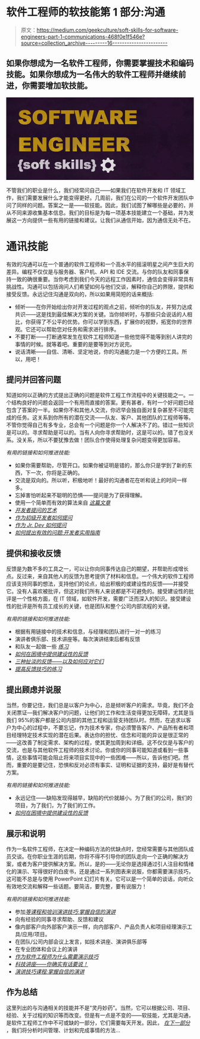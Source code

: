 # 软件工程师的软技能第 1 部分:沟通

> 原文：<https://medium.com/geekculture/soft-skills-for-software-engineers-part-1-communications-468f0e1f546e?source=collection_archive---------16----------------------->

## 如果你想成为一名软件工程师，你需要掌握技术和编码技能。如果你想成为一名伟大的软件工程师并继续前进，你需要增加软技能。

![](img/2717a649e79e5628f85f802180c764de.png)

不管我们的职业是什么，我们经常问自己——如果我们在软件开发和 IT 领域工作，我们需要发展什么才能变得更好。几周前，我们在公司的一个软件开发团队中问了同样的问题。答案之一是——软技能。因此，我们试图了解哪些是必要的，并从不同来源收集基本信息。我们的目标是为每一项基本技能建立一个基础，并为发展这一方向提供一些有用的链接和建议。让我们从通信开始，因为通信无处不在。

# 通讯技能

有效的沟通可以在一个普通的软件工程师和一个高水平的摇滚明星之间产生巨大的差异。编程不仅仅是与服务器、客户机、API 和 IDE 交流。与你的队友和同事保持一致的确很重要。当你考虑到我们今天的远程工作因素时，通信会变得非常具有挑战性。沟通可以包括询问人们希望如何与他们交谈，解释你自己的界限，提供和接受反馈。永远记住沟通是双向的，所以如果用简短的话来概括:

*   倾听——在你开始给出你对开发过程的观点之前，倾听你的队友，并努力达成共识——这是找到最佳解决方案的关键。当你倾听时，与那些只会说话的人相比，你获得了不公平的优势。你可以学到东西，扩展你的视野，拓宽你的世界观。它还可以帮助您对任务和需求进行排序。
*   不要打断——打断通常发生在软件工程师知道一些他觉得不能等到别人讲完的事情的时候。就等着吧。重要的是要等到对方说完。
*   说话清晰——自信、清晰、坚定地说，你的沟通能力是一个方便的工具。所以，用吧！

## **提问并回答问题**

知道如何以正确的方式提出正确的问题是软件工程工作流程中的关键技能之一。一个结构良好的问题会返回一个有用而直接的答案。更有甚者，有时一个好问题已经包含了答案的一半。如果你不和其他人交流，你迟早会独自面对复杂甚至不可能完成的任务。这关系到你所有的潜在交流——队友、客户、其他团队的工程师等等。不管你觉得自己有多专业，总会有一个问题是你一个人解决不了的。错过一些知识是可以的。寻求帮助是可以的。当有人向你寻求帮助时，这是可以的。错了也没关系。没关系，所以不要犹豫去做！团队合作使得处理复杂问题变得更加容易。

*有用的链接和如何推进技能:*

*   如果你需要帮助，尽管开口。如果你被证明是错的，那么你只是学到了新的东西，下一次，你将是正确的。
*   交流是双向的。所以听，积极地听！最好的沟通者花在听和说上的时间一样多。
*   忘掉害怕听起来不聪明的恐惧——提问是为了获得理解。
*   使用一个简单而有效的算法来自 [*这篇文章*](https://betterprogramming.pub/4-ways-to-ask-better-questions-as-a-software-engineer-a342ffc251a1)
*   [*开发者提问的艺术*](https://blog.lelonek.me/the-art-of-asking-questions-for-developers-cd88351b9e87)
*   [*作为初级开发者如何提问*](/@gillicarmon/how-to-ask-questions-as-a-junior-developer-1f0c724ac902)
*   [*作为 Jr. Dev 如何提问*](/the-marcy-lab-school/how-to-ask-questions-as-a-jr-dev-236207de3d55)
*   [*如何提出有效的问题:开发者实用指南*](https://www.freecodecamp.org/news/asking-effective-questions-a-practical-guide-for-developers/)

## **提供和接收反馈**

反馈是为数不多的工具之一，可以让你向同事传达自己的期望，并帮助形成增长点。反过来，来自其他人的反馈为思考提供了材料和信息。一个伟大的软件工程师应该支持同事的想法，支持他们的论点，给出积极的或建设性的反馈——并接受它。没有人喜欢被批评，但这对我们所有人来说都是不可避免的。接受建设性的批评是一个性格方面，在 IT 领域，如软件开发，需要广泛而深入的知识。接受建设性的批评是所有员工成长的关键，也是团队和整个公司内部流程的关键。

*有用的链接和如何推进技能:*

*   根据有用链接中的技术和信息，与经理和团队进行一对一的练习
*   演讲者俱乐部、技术讲座等。每次演讲结束后都有反馈
*   和队友一起做一些 [*练习*](https://softskillspills.com/giving-feedback/)
*   [*如何在困境中提供建设性的反馈*](https://medium.dave-bailey.com/the-essential-guide-to-difficult-conversations-41f736e63ccf)
*   [*三种扯淡的反馈——以及如何应对它们*](/signal-v-noise/the-3-types-of-bullshit-feedback-and-what-to-do-about-them-5de483530c3f)
*   [*提高反馈技巧的练习*](https://softskillspills.com/giving-feedback/)

## **提出顾虑并说服**

当然，你要记住，我们总是以客户为中心，总是倾听客户的需求。毕竟，我们不会关闭票证—我们解决客户的问题，让他们的工作和生活变得更加无障碍，尤其是当我们 95%的客户都是公司内部的其他工程和运营支持团队时。然而，在追求以客户为中心的过程中，不要忘记，作为技术专家，你必须警告客户、产品所有者和项目经理特定技术实现的潜在后果。表达你的担忧、信念和可能的异议是很正常的——这改善了制定需求、架构的过程，使其更加周到和详细。这不仅仅是与客户的交流，也是与其他软件工程师的技术讨论。你或你的同事可能知道或看到一些事情，这些事情可能会阻止将来项目实现中的一些困难——所以，告诉他们吧。然而，重要的是要记住，恐惧和反对必须有事实、证明和证据的支持，最好是有替代方案。

*有用的链接和如何推进技能:*

*   永远记住——缺陷发现得越早，缺陷的代价就越小。为了我们的公司，我们的项目，为了我们，为了我们的工作。
*   [*如何在困境中提供建设性的反馈*](https://medium.dave-bailey.com/the-essential-guide-to-difficult-conversations-41f736e63ccf)

## **展示和说明**

作为一名软件工程师，在决定一种编码方法的优缺点时，您经常需要与其他团队成员交谈。在你职业生涯的后期，你将不得不引导你的团队走向一个正确的解决方案，或者为客户提供解决方案。所以，是的——无论你是选择通过引人注目和情绪化的演示、写得很好的白皮书，还是通过一系列图表来说服，你都需要演示技巧，这可能不总是与使用 PowerPoint 幻灯片有关。它可以是一个简单的谈话，向听众有效地交流和解释一些话题。要简洁，要完整，要有说服力！

*有用的链接和如何推进技能:*

*   参加[*等课程和培训演讲技巧:掌握自信的演讲*](https://rakuten.udemy.com/course/presentations-mastery/)
*   向有经验的同事寻求帮助、反馈和建议
*   像内部客户向外部客户演示一样，向内部客户、产品负责人和项目经理演示工具/应用/项目。
*   在团队/公司内部会议上发言，如技术讲座、演讲俱乐部等
*   在专业团体和会议上的演讲
*   [*作为软件工程师为什么需要演示技巧*](https://dev.to/gibbets/why-you-need-presentation-skills-as-a-software-engineer-249e)
*   [*科技讲座——你确实有话要说！*](/upday-devs/tech-talks-you-do-have-something-to-say-a1a0ae23fa0#.5te5buwmd)
*   [*演讲技巧课程:掌握自信的演讲*](https://www.udemy.com/course/presentations-mastery/)

## 作为总结

这里列出的与沟通相关的技能并不是“灵丹妙药”。当然，它可以根据公司、项目、经验、关于过程的知识等而改变。但是有一点是不变的——软技能，尤其是沟通，是软件工程师工作中不可或缺的一部分，它们需要每天开发。因此， [*在下一部分*](/geekculture/soft-skills-for-software-engineers-part-2-get-things-done-cb41a49b9958) ，我们将分析时间管理、计划和完成事情的方法…